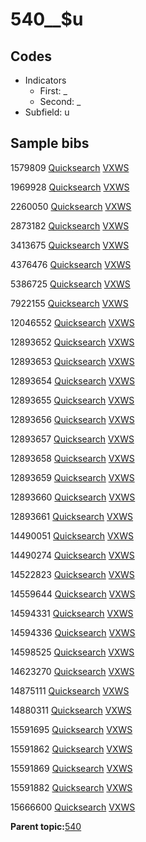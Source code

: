 # 540\_\_$u

## Codes

-   Indicators
    -   First: \_
    -   Second: \_
-   Subfield: u

## Sample bibs

1579809 [Quicksearch](https://search.library.yale.edu/catalog/1579809) [VXWS](http://prodorbis.library.yale.edu:7014/vxws/GetHoldingsService?bibId=1579809)

1969928 [Quicksearch](https://search.library.yale.edu/catalog/1969928) [VXWS](http://prodorbis.library.yale.edu:7014/vxws/GetHoldingsService?bibId=1969928)

2260050 [Quicksearch](https://search.library.yale.edu/catalog/2260050) [VXWS](http://prodorbis.library.yale.edu:7014/vxws/GetHoldingsService?bibId=2260050)

2873182 [Quicksearch](https://search.library.yale.edu/catalog/2873182) [VXWS](http://prodorbis.library.yale.edu:7014/vxws/GetHoldingsService?bibId=2873182)

3413675 [Quicksearch](https://search.library.yale.edu/catalog/3413675) [VXWS](http://prodorbis.library.yale.edu:7014/vxws/GetHoldingsService?bibId=3413675)

4376476 [Quicksearch](https://search.library.yale.edu/catalog/4376476) [VXWS](http://prodorbis.library.yale.edu:7014/vxws/GetHoldingsService?bibId=4376476)

5386725 [Quicksearch](https://search.library.yale.edu/catalog/5386725) [VXWS](http://prodorbis.library.yale.edu:7014/vxws/GetHoldingsService?bibId=5386725)

7922155 [Quicksearch](https://search.library.yale.edu/catalog/7922155) [VXWS](http://prodorbis.library.yale.edu:7014/vxws/GetHoldingsService?bibId=7922155)

12046552 [Quicksearch](https://search.library.yale.edu/catalog/12046552) [VXWS](http://prodorbis.library.yale.edu:7014/vxws/GetHoldingsService?bibId=12046552)

12893652 [Quicksearch](https://search.library.yale.edu/catalog/12893652) [VXWS](http://prodorbis.library.yale.edu:7014/vxws/GetHoldingsService?bibId=12893652)

12893653 [Quicksearch](https://search.library.yale.edu/catalog/12893653) [VXWS](http://prodorbis.library.yale.edu:7014/vxws/GetHoldingsService?bibId=12893653)

12893654 [Quicksearch](https://search.library.yale.edu/catalog/12893654) [VXWS](http://prodorbis.library.yale.edu:7014/vxws/GetHoldingsService?bibId=12893654)

12893655 [Quicksearch](https://search.library.yale.edu/catalog/12893655) [VXWS](http://prodorbis.library.yale.edu:7014/vxws/GetHoldingsService?bibId=12893655)

12893656 [Quicksearch](https://search.library.yale.edu/catalog/12893656) [VXWS](http://prodorbis.library.yale.edu:7014/vxws/GetHoldingsService?bibId=12893656)

12893657 [Quicksearch](https://search.library.yale.edu/catalog/12893657) [VXWS](http://prodorbis.library.yale.edu:7014/vxws/GetHoldingsService?bibId=12893657)

12893658 [Quicksearch](https://search.library.yale.edu/catalog/12893658) [VXWS](http://prodorbis.library.yale.edu:7014/vxws/GetHoldingsService?bibId=12893658)

12893659 [Quicksearch](https://search.library.yale.edu/catalog/12893659) [VXWS](http://prodorbis.library.yale.edu:7014/vxws/GetHoldingsService?bibId=12893659)

12893660 [Quicksearch](https://search.library.yale.edu/catalog/12893660) [VXWS](http://prodorbis.library.yale.edu:7014/vxws/GetHoldingsService?bibId=12893660)

12893661 [Quicksearch](https://search.library.yale.edu/catalog/12893661) [VXWS](http://prodorbis.library.yale.edu:7014/vxws/GetHoldingsService?bibId=12893661)

14490051 [Quicksearch](https://search.library.yale.edu/catalog/14490051) [VXWS](http://prodorbis.library.yale.edu:7014/vxws/GetHoldingsService?bibId=14490051)

14490274 [Quicksearch](https://search.library.yale.edu/catalog/14490274) [VXWS](http://prodorbis.library.yale.edu:7014/vxws/GetHoldingsService?bibId=14490274)

14522823 [Quicksearch](https://search.library.yale.edu/catalog/14522823) [VXWS](http://prodorbis.library.yale.edu:7014/vxws/GetHoldingsService?bibId=14522823)

14559644 [Quicksearch](https://search.library.yale.edu/catalog/14559644) [VXWS](http://prodorbis.library.yale.edu:7014/vxws/GetHoldingsService?bibId=14559644)

14594331 [Quicksearch](https://search.library.yale.edu/catalog/14594331) [VXWS](http://prodorbis.library.yale.edu:7014/vxws/GetHoldingsService?bibId=14594331)

14594336 [Quicksearch](https://search.library.yale.edu/catalog/14594336) [VXWS](http://prodorbis.library.yale.edu:7014/vxws/GetHoldingsService?bibId=14594336)

14598525 [Quicksearch](https://search.library.yale.edu/catalog/14598525) [VXWS](http://prodorbis.library.yale.edu:7014/vxws/GetHoldingsService?bibId=14598525)

14623270 [Quicksearch](https://search.library.yale.edu/catalog/14623270) [VXWS](http://prodorbis.library.yale.edu:7014/vxws/GetHoldingsService?bibId=14623270)

14875111 [Quicksearch](https://search.library.yale.edu/catalog/14875111) [VXWS](http://prodorbis.library.yale.edu:7014/vxws/GetHoldingsService?bibId=14875111)

14880311 [Quicksearch](https://search.library.yale.edu/catalog/14880311) [VXWS](http://prodorbis.library.yale.edu:7014/vxws/GetHoldingsService?bibId=14880311)

15591695 [Quicksearch](https://search.library.yale.edu/catalog/15591695) [VXWS](http://prodorbis.library.yale.edu:7014/vxws/GetHoldingsService?bibId=15591695)

15591862 [Quicksearch](https://search.library.yale.edu/catalog/15591862) [VXWS](http://prodorbis.library.yale.edu:7014/vxws/GetHoldingsService?bibId=15591862)

15591869 [Quicksearch](https://search.library.yale.edu/catalog/15591869) [VXWS](http://prodorbis.library.yale.edu:7014/vxws/GetHoldingsService?bibId=15591869)

15591882 [Quicksearch](https://search.library.yale.edu/catalog/15591882) [VXWS](http://prodorbis.library.yale.edu:7014/vxws/GetHoldingsService?bibId=15591882)

15666600 [Quicksearch](https://search.library.yale.edu/catalog/15666600) [VXWS](http://prodorbis.library.yale.edu:7014/vxws/GetHoldingsService?bibId=15666600)

**Parent topic:**[540](../../tags/540/540.md)

